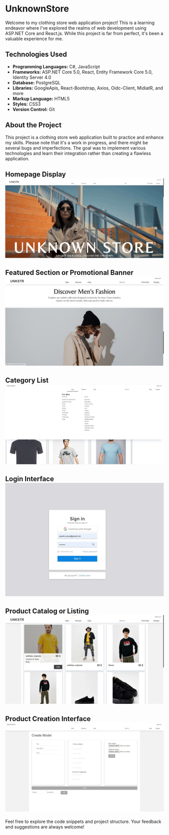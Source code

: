 # UnknownStore
Welcome to my clothing store web application project! This is a learning endeavor where I've explored the realms of web development using ASP.NET Core and React.js. While this project is far from perfect, it's been a valuable experience for me.

## Technologies Used
- **Programming Languages:** C#, JavaScript
- **Frameworks:** ASP.NET Core 5.0, React, Entity Framework Core 5.0, Identity Server 4.0
- **Database:** PostgreSQL
- **Libraries:** GoogleApis, React-Bootstrap, Axios, Oidc-Client, MidiatR, and more
- **Markup Language:** HTML5
- **Styles:** CSS3
- **Version Control:** Git

## About the Project
This project is a clothing store web application built to practice and enhance my skills. Please note that it's a work in progress, and there might be several bugs and imperfections. The goal was to implement various technologies and learn their integration rather than creating a flawless application.

## Homepage Display ![Image](https://github.com/team-number-seven/UnknownStore/blob/dev/src/images/1.jpg)
## Featured Section or Promotional Banner ![Image](https://github.com/team-number-seven/UnknownStore/blob/dev/src/images/5.jpg)
## Category List ![Image](https://github.com/team-number-seven/UnknownStore/blob/dev/src/images/r4KqKuPkbvw.jpg)
## Login Interface ![Image](https://github.com/team-number-seven/UnknownStore/blob/dev/src/images/3.jpg)
## Product Catalog or Listing ![Image](https://github.com/team-number-seven/UnknownStore/blob/dev/src/images/4.jpg)
## Product Creation Interface ![Image](https://github.com/team-number-seven/UnknownStore/blob/dev/src/images/2.jpg)

Feel free to explore the code snippets and project structure. Your feedback and suggestions are always welcome!
